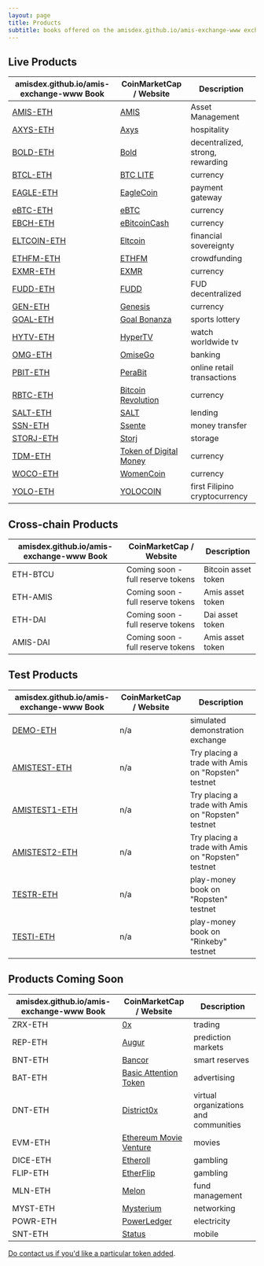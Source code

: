 ```yaml
---
layout: page
title: Products
subtitle: books offered on the amisdex.github.io/amis-exchange-www exchange
---
```


## Live Products

|amisdex.github.io/amis-exchange-www Book|CoinMarketCap / Website|Description|
|------|----|----|
|[AMIS-ETH](http://amisdex.github.io/amis-exchange-www/exchange/?pairId=AMIS-ETH)|[AMIS](https://www.github.com/amisolution/ERC20-AMIS/)|Asset Management|
|[AXYS-ETH](http://amisdex.github.io/amis-exchange-www/exchange/?pairId=AXYS-ETH)|[Axys](https://www.axysblockchain.co/)|hospitality|
|[BOLD-ETH](http://amisdex.github.io/amis-exchange-www/exchange/?pairId=BOLD-ETH)|[Bold](http://www.boldtoken.io/)|decentralized, strong, rewarding|
|[BTCL-ETH](http://amisdex.github.io/amis-exchange-www/exchange/?pairId=BTCL-ETH)|[BTC LITE](http://btclite.org/)|currency|
|[EAGLE-ETH](http://amisdex.github.io/amis-exchange-www/exchange/?pairId=EAGLE-ETH)|[EagleCoin](https://eaglepay.io/)|payment gateway|
|[eBTC-ETH](http://amisdex.github.io/amis-exchange-www/exchange/?pairId=eBTC-ETH)|[eBTC](https://coinmarketcap.com/currencies/ebtcnew/)|currency|
|[EBCH-ETH](http://amisdex.github.io/amis-exchange-www/exchange/?pairId=EBCH-ETH)|[eBitcoinCash](https://coinmarketcap.com/currencies/ebitcoin-cash/)|currency|
|[ELTCOIN-ETH](http://amisdex.github.io/amis-exchange-www/exchange/?pairId=ELTCOIN-ETH)|[Eltcoin](https://coinmarketcap.com/currencies/eltcoin/)|financial sovereignty|
|[ETHFM-ETH](http://amisdex.github.io/amis-exchange-www/exchange/?pairId=ETHFM-ETH)|[ETHFM](https://ethereumfundme.com/)|crowdfunding|
|[EXMR-ETH](http://amisdex.github.io/amis-exchange-www/exchange/?pairId=EXMR-ETH)|[EXMR](https://exmr.io/)|currency|
|[FUDD-ETH](http://amisdex.github.io/amis-exchange-www/exchange/?pairId=FUDD-ETH)|[FUDD](https://dimoncoin.org/)|FUD decentralized|
|[GEN-ETH](http://amisdex.github.io/amis-exchange-www/exchange/?pairId=GEN-ETH)|[Genesis](http://genesiscoin.io/)|currency|
|[GOAL-ETH](http://amisdex.github.io/amis-exchange-www/exchange/?pairId=GOAL-ETH)|[Goal Bonanza](https://goalbonanza.com/ico/en/)|sports lottery|
|[HYTV-ETH](http://amisdex.github.io/amis-exchange-www/exchange/?pairId=HYTV-ETH)|[HyperTV](https://www.hypertvtoken.info/)|watch worldwide tv|
|[OMG-ETH](http://amisdex.github.io/amis-exchange-www/exchange/?pairId=OMG-ETH)|[OmiseGo](https://coinmarketcap.com/assets/omisego/)|banking|
|[PBIT-ETH](http://amisdex.github.io/amis-exchange-www/exchange/?pairId=PBIT-ETH)|[PeraBit](http://www.perabitcoin.com/)|online retail transactions|
|[RBTC-ETH](http://amisdex.github.io/amis-exchange-www/exchange/?pairId=RBTC-ETH)|[Bitcoin Revolution](https://www.bitcoinrevolution.site/)|currency|
|[SALT-ETH](http://amisdex.github.io/amis-exchange-www/exchange/?pairId=SALT-ETH)|[SALT](https://coinmarketcap.com/assets/salt/)|lending|
|[SSN-ETH](http://amisdex.github.io/amis-exchange-www/exchange/?pairId=SSN-ETH)|[Ssente](https://www.ssente.site/)|money transfer|
|[STORJ-ETH](http://amisdex.github.io/amis-exchange-www/exchange/?pairId=STORJ-ETH)|[Storj](https://coinmarketcap.com/assets/storj/)|storage|
|[TDM-ETH](http://amisdex.github.io/amis-exchange-www/exchange/?pairId=TDM-ETH)|[Token of Digital Money](http://tokenofdigitalmoney.com/)|currency|
|[WOCO-ETH](http://amisdex.github.io/amis-exchange-www/exchange/?pairId=WOCO-ETH)|[WomenCoin](http://womencoin.udo.tattoo/)|currency|
|[YOLO-ETH](http://amisdex.github.io/amis-exchange-www/exchange/?pairId=YOLO-ETH)|[YOLOCOIN](https://www.ethyolo.com/)|first Filipino cryptocurrency|

## Cross-chain Products

|amisdex.github.io/amis-exchange-www Book|CoinMarketCap / Website|Description|
|------|----|----|
|ETH-BTCU|Coming soon - full reserve tokens|Bitcoin asset token|
|ETH-AMIS|Coming soon - full reserve tokens|Amis asset token|
|ETH-DAI|Coming soon - full reserve tokens|Dai asset token|
|AMIS-DAI|Coming soon - full reserve tokens|Amis asset token|

## Test Products

|amisdex.github.io/amis-exchange-www Book|CoinMarketCap / Website|Description|
|------|----|----|
|[DEMO-ETH](http://amisdex.github.io/amis-exchange-www/exchange/?pairId=DEMO-ETH&vu=1)|n/a|simulated demonstration exchange|
|[AMISTEST-ETH](http://amisdex.github.io/amis-exchange-www/exchange/?pairId=AMISTEST-ETH&vu=1)|n/a|Try placing a trade with Amis on "Ropsten" testnet|
|[AMISTEST1-ETH](http://amisdex.github.io/amis-exchange-www/exchange/?pairId=AMISTEST1-ETH)|n/a|Try placing a trade with Amis on "Ropsten" testnet|
|[AMISTEST2-ETH](http://amisdex.github.io/amis-exchange-www/exchange/?pairId=AMISTEST2-ETH)|n/a|Try placing a trade with Amis on "Ropsten" testnet|
|[TESTR-ETH](http://amisdex.github.io/amis-exchange-www/exchange/?pairId=TESTR-ETH&vu=1)|n/a|play-money book on "Ropsten" testnet|
|[TESTI-ETH](http://amisdex.github.io/amis-exchange-www/exchange/?pairId=TESTI-ETH&vu=1)|n/a|play-money book on "Rinkeby" testnet|

## Products Coming Soon

|amisdex.github.io/amis-exchange-www Book|CoinMarketCap / Website|Description|
|------|----|----|
|ZRX-ETH|[0x](https://coinmarketcap.com/assets/0x/)|trading|
|REP-ETH|[Augur](https://coinmarketcap.com/assets/augur/)|prediction markets|
|BNT-ETH|[Bancor](https://coinmarketcap.com/assets/bancor/)|smart reserves|
|BAT-ETH|[Basic Attention Token](https://coinmarketcap.com/assets/basic-attention-token/)|advertising|
|DNT-ETH|[District0x](https://coinmarketcap.com/assets/district0x/)|virtual organizations and communities|
|EVM-ETH|[Ethereum Movie Venture](https://coinmarketcap.com/assets/ethereum-movie-venture/)|movies|
|DICE-ETH|[Etheroll](https://coinmarketcap.com/assets/etheroll/)|gambling|
|FLIP-ETH|[EtherFlip](http://www.etherflip.co/)|gambling|
|MLN-ETH|[Melon](https://coinmarketcap.com/assets/melon/)|fund management|
|MYST-ETH|[Mysterium](https://coinmarketcap.com/assets/mysterium/)|networking|
|POWR-ETH|[PowerLedger](https://coinmarketcap.com/currencies/power-ledger/)|electricity|
|SNT-ETH|[Status](https://coinmarketcap.com/assets/status/)|mobile|

[Do contact us if you'd like a particular token added](https://github.com/AmisDEX/amis-exchange-www/issues).
